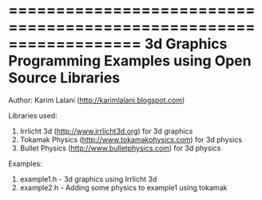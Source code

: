 ==================================================================
   3d Graphics Programming Examples using Open Source Libraries
==================================================================

Author: Karim Lalani (http://karimlalani.blogspot.com)

Libraries used:
1. Irrlicht 3d (http://www.irrlicht3d.org) for 3d graphics
2. Tokamak Physics (http://www.tokamakphysics.com) for 3d physics
3. Bullet Physics (http://www.bulletphysics.com) for 3d physics

Examples:
1. example1.h - 3d graphics using Irrlicht 3d
2. example2.h - Adding some physics to example1 using tokamak
